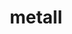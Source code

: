 ---
title: "metall"
layout: cache
categories: [package, develop-2024-03-10]
meta: {"versions": ["0.25"], "compilers": ["cce@=15.0.1", "gcc@=10.3.0", "gcc@=11.4.0", "gcc@=9.4.0", "oneapi@=2024.0.0"], "oss": ["rhel8", "sle_hpc15", "ubuntu20.04", "ubuntu22.04"], "platforms": ["linux"], "targets": ["neoverse_v1", "neoverse_v2", "ppc64le", "x86_64_v3", "x86_64_v4", "zen4"], "stacks": ["e4s", "e4s-cray-rhel", "e4s-cray-sles", "e4s-neoverse-v2", "e4s-neoverse_v1", "e4s-oneapi", "e4s-power", "root"], "num_specs": 7, "num_specs_by_stack": {"e4s-cray-rhel": 1, "root": 7, "e4s-cray-sles": 1, "e4s-power": 1, "e4s-neoverse_v1": 1, "e4s-neoverse-v2": 1, "e4s": 1, "e4s-oneapi": 1}}
spec_details: [{"hash": "d7aierror54w2tu4nkjqeopvggl3p63u", "compiler": "cce@=15.0.1", "versions": ["0.25"], "os": "rhel8", "platform": "linux", "target": "zen4", "variants": ["build_system=cmake", "build_type=Release", "generator=make", "~ipo"], "stacks": ["e4s-cray-rhel", "root"], "size": "-", "tarball": "https://binaries.spack.io/releases/develop-2024-03-10/build_cache/linux-rhel8-zen4/cce-15.0.1/metall-0.25/linux-rhel8-zen4-cce-15.0.1-metall-0.25-d7aierror54w2tu4nkjqeopvggl3p63u.spack"}, {"hash": "qveflkm7h2z23f7xu6wrl3iyytamnybp", "compiler": "gcc@=10.3.0", "versions": ["0.25"], "os": "sle_hpc15", "platform": "linux", "target": "x86_64_v4", "variants": ["build_system=cmake", "build_type=Release", "generator=make", "~ipo"], "stacks": ["e4s-cray-sles", "root"], "size": "-", "tarball": "https://binaries.spack.io/releases/develop-2024-03-10/build_cache/linux-sle_hpc15-x86_64_v4/gcc-10.3.0/metall-0.25/linux-sle_hpc15-x86_64_v4-gcc-10.3.0-metall-0.25-qveflkm7h2z23f7xu6wrl3iyytamnybp.spack"}, {"hash": "aaef2yqn4eqdfdwis4wesi5nwhcjbqfz", "compiler": "gcc@=9.4.0", "versions": ["0.25"], "os": "ubuntu20.04", "platform": "linux", "target": "ppc64le", "variants": ["build_system=cmake", "build_type=Release", "generator=make", "~ipo"], "stacks": ["e4s-power", "root"], "size": "-", "tarball": "https://binaries.spack.io/releases/develop-2024-03-10/build_cache/linux-ubuntu20.04-ppc64le/gcc-9.4.0/metall-0.25/linux-ubuntu20.04-ppc64le-gcc-9.4.0-metall-0.25-aaef2yqn4eqdfdwis4wesi5nwhcjbqfz.spack"}, {"hash": "kvt2sjw4c6jmajf6og2roiqb4bgipaea", "compiler": "gcc@=11.4.0", "versions": ["0.25"], "os": "ubuntu22.04", "platform": "linux", "target": "neoverse_v1", "variants": ["build_system=cmake", "build_type=Release", "generator=make", "~ipo"], "stacks": ["e4s-neoverse_v1", "root"], "size": "-", "tarball": "https://binaries.spack.io/releases/develop-2024-03-10/build_cache/linux-ubuntu22.04-neoverse_v1/gcc-11.4.0/metall-0.25/linux-ubuntu22.04-neoverse_v1-gcc-11.4.0-metall-0.25-kvt2sjw4c6jmajf6og2roiqb4bgipaea.spack"}, {"hash": "c7pfsaxbt2nh632v5xpaylhipacd3qdg", "compiler": "gcc@=11.4.0", "versions": ["0.25"], "os": "ubuntu22.04", "platform": "linux", "target": "neoverse_v2", "variants": ["build_system=cmake", "build_type=Release", "generator=make", "~ipo"], "stacks": ["root", "e4s-neoverse-v2"], "size": "-", "tarball": "https://binaries.spack.io/releases/develop-2024-03-10/build_cache/linux-ubuntu22.04-neoverse_v2/gcc-11.4.0/metall-0.25/linux-ubuntu22.04-neoverse_v2-gcc-11.4.0-metall-0.25-c7pfsaxbt2nh632v5xpaylhipacd3qdg.spack"}, {"hash": "45uagx6e5c36cl22mfwyg2zp3eqkpvrf", "compiler": "gcc@=11.4.0", "versions": ["0.25"], "os": "ubuntu22.04", "platform": "linux", "target": "x86_64_v3", "variants": ["build_system=cmake", "build_type=Release", "generator=make", "~ipo"], "stacks": ["e4s", "root"], "size": "-", "tarball": "https://binaries.spack.io/releases/develop-2024-03-10/build_cache/linux-ubuntu22.04-x86_64_v3/gcc-11.4.0/metall-0.25/linux-ubuntu22.04-x86_64_v3-gcc-11.4.0-metall-0.25-45uagx6e5c36cl22mfwyg2zp3eqkpvrf.spack"}, {"hash": "ckqtwg66mhwjqlxavnvjxabaogq575rt", "compiler": "oneapi@=2024.0.0", "versions": ["0.25"], "os": "ubuntu22.04", "platform": "linux", "target": "x86_64_v3", "variants": ["build_system=cmake", "build_type=Release", "generator=make", "~ipo"], "stacks": ["root", "e4s-oneapi"], "size": "-", "tarball": "https://binaries.spack.io/releases/develop-2024-03-10/build_cache/linux-ubuntu22.04-x86_64_v3/oneapi-2024.0.0/metall-0.25/linux-ubuntu22.04-x86_64_v3-oneapi-2024.0.0-metall-0.25-ckqtwg66mhwjqlxavnvjxabaogq575rt.spack"}]
---